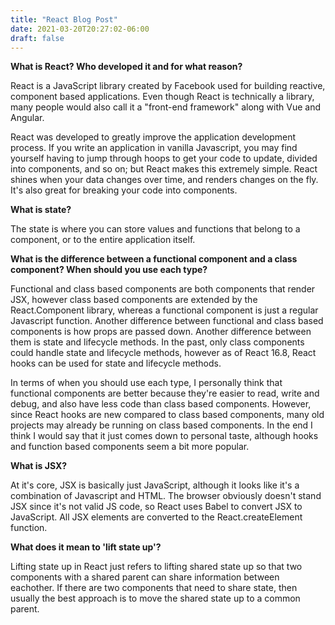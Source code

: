 ```yaml
---
title: "React Blog Post"
date: 2021-03-20T20:27:02-06:00
draft: false
---
```


**What is React? Who developed it and for what reason?**

React is a JavaScript library created by Facebook used for building reactive, component based applications. Even though React is technically a library, many people would also call it a "front-end framework" along with Vue and Angular. 

React was developed to greatly improve the application development process. If you write an application in vanilla Javascript, you may find yourself having to jump through hoops to get your code to update, divided into components, and so on; but React makes this extremely simple. React shines when your data changes over time, and renders changes on the fly. It's also great for breaking your code into components.

**What is state?**

The state is where you can store values and functions that belong to a component, or to the entire application itself. 

**What is the difference between a functional component and a class component? When should you use each type?**

Functional and class based components are both components that render JSX, however class based components are extended by the React.Component library, whereas a functional component is just a regular Javascript function. Another difference between functional and class based components is how props are passed down. Another difference between them is state and lifecycle methods. In the past, only class components could handle state and lifecycle methods, however as of React 16.8, React hooks can be used for state and lifecycle methods. 

In terms of when you should use each type, I personally think that functional components are better because they're easier to read, write and debug, and also have less code than class based components. However, since React hooks are new compared to class based components, many old projects may already be running on class based components. In the end I think I would say that it just comes down to personal taste, although hooks and function based components seem a bit more popular.

**What is JSX?**

At it's core, JSX is basically just JavaScript, although it looks like it's a combination of Javascript and HTML. The browser obviously doesn't stand JSX since it's not valid JS code, so React uses Babel to convert JSX to JavaScript. All JSX elements are converted to the React.createElement function. 

**What does it mean to 'lift state up'?**

Lifting state up in React just refers to lifting shared state up so that two components with a shared parent can share information between eachother. If there are two components that need to share state, then usually the best approach is to move the shared state up to a common parent. 
